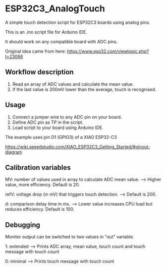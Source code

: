 # ESP32C3_AnalogTouch

A simple touch detection script for ESP32C3 boards using analog pins.

This is an .ino script file for Arduino IDE.

It should work on any compatible board with ADC pins.

Original idea came from here:
https://www.esp32.com/viewtopic.php?t=23066

## Workflow description
1. Read an array of ADC values and calculate the mean value.
2. If the last value is 200mV lower than the average, touch is recognised.

## Usage
1. Connect a jumper wire to any ADC pin on your board.
2. Define ADC pin as TP in the script.
3. Load script to your board using Arduino IDE.

The example uses pin D1 (GPIO3) of a XIAO ESP32-C3

https://wiki.seeedstudio.com/XIAO_ESP32C3_Getting_Started/#pinout-diagram

## Calibration variables

MV: number of values used in array to calculate ADC mean value.
  --> Higher value, more efficiency. Default is 20.

refV: voltage drop (in mV) that triggers touch detection.
  --> Default is 200.

d: comparison delay time in ms.
  --> Lower value increases CPU load but reduces efficiency. Default is 100.
  
## Debugging

Monitor output can be switched to two values in "out" variable.

1: extended --> Prints ADC array, mean value, touch count and touch message with touch count

0: minimal  --> Prints touch message with touch count
